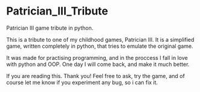 # Patrician_III_Tribute
Patrician III game tribute in python.

This is a tribute to one of my childhood games, Patrician III.
It is a simplified game, written completely in python, that tries to emulate the original game.

It was made for practising programming, and in the proccess I fall in love with python and OOP. One day I will come back, and make it much better.

If you are reading this. Thank you! Feel free to ask, try the game, and of course let me know if you 
experiment any bug, so i can fix it.
